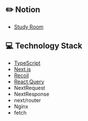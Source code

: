 ## :pencil2: Notion
+ [Study Room](https://violet-lilac.notion.site/Next-js-5c6153ac96bc492caa9fae71cd15833a)

## :computer: Technology Stack
+ [TypeScript](https://www.typescriptlang.org/)
+ [Next.js](https://nextjs.org/)
+ [Recoil](https://recoiljs.org/)
+ [React Query](https://react-query-v3.tanstack.com/)
+ NextRequest
+ NextResponse
+ next/router
+ Nginx
+ fetch
